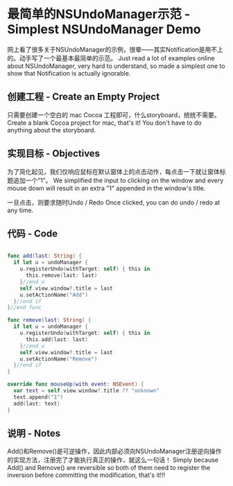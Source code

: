 # 最简单的NSUndoManager示范 - Simplest NSUndoManager Demo

网上看了很多关于NSUndoManager的示例，很晕——其实Notification是用不上的。动手写了一个最基本最简单的示范。
Just read a lot of examples online about NSUndoManager, very hard to understand, so made a simplest one to show that Notification is actually ignorable.

## 创建工程 - Create an Empty Project

只需要创建一个空白的 mac Cocoa 工程即可，什么storyboard，统统不需要。
Create a blank Cocoa project for mac, that's it! You don't have to do anything about the storyboard.

## 实现目标 - Objectives

为了简化起见，我们仅响应鼠标在默认窗体上的点击动作，每点击一下就让窗体标题追加一个“1”。
We simplified the input to clicking on the window and every mouse down will result in an extra "1" appended in the window's title.

一旦点击，则要求随时Undo / Redo
Once clicked, you can do undo / redo at any time.

## 代码 - Code

``` swift

func add(last: String) {
  if let u = undoManager {
    u.registerUndo(withTarget: self) { this in
      this.remove(last: last)
    }//end u
    self.view.window?.title = last
    u.setActionName("Add")
  }//end if
}//end func

func remove(last: String) {
  if let u = undoManager {
    u.registerUndo(withTarget: self) { this in
      this.add(last: last)
    }//end u
    self.view.window?.title = last
    u.setActionName("Remove")
  }//end if
}

override func mouseUp(with event: NSEvent) {
  var text = self.view.window?.title ?? "unknown"
  text.append("1")
  add(last: text)
}


```

## 说明 - Notes
Add()和Remove()是可逆操作，因此内部必须向NSUndoManager注册逆向操作的实现方法，注册完了才能执行真正的操作，就这么一句话！
Simply because Add() and Remove() are reversible so both of them need to register the inversion before committing the modification, that's it!!!
